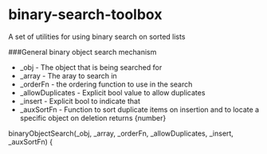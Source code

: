 # binary-search-toolbox
A set of utilities for using binary search on sorted lists



###General binary object search mechanism

* _obj - The object that is being searched for
* _array - The aray to search in
* _orderFn - the ordering function to use in the search
* _allowDuplicates - Explicit bool value to allow duplicates
* _insert - Explicit bool to indicate  that
* _auxSortFn - Function to sort duplicate items on insertion and to locate a specific
					   object on deletion
returns {number}


binaryObjectSearch(_obj, _array, _orderFn, _allowDuplicates, _insert, _auxSortFn) {